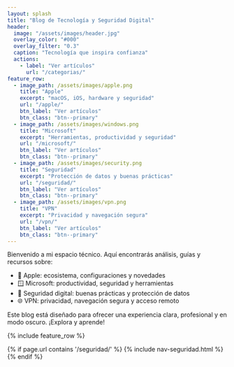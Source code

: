 ```yaml
---
layout: splash
title: "Blog de Tecnología y Seguridad Digital"
header:
  image: "/assets/images/header.jpg"
  overlay_color: "#000"
  overlay_filter: "0.3"
  caption: "Tecnología que inspira confianza"
  actions:
    - label: "Ver artículos"
      url: "/categorias/"
feature_row:
  - image_path: /assets/images/apple.png
    title: "Apple"
    excerpt: "macOS, iOS, hardware y seguridad"
    url: "/apple/"
    btn_label: "Ver artículos"
    btn_class: "btn--primary"
  - image_path: /assets/images/windows.png
    title: "Microsoft"
    excerpt: "Herramientas, productividad y seguridad"
    url: "/microsoft/"
    btn_label: "Ver artículos"
    btn_class: "btn--primary"
  - image_path: /assets/images/security.png
    title: "Seguridad"
    excerpt: "Protección de datos y buenas prácticas"
    url: "/seguridad/"
    btn_label: "Ver artículos"
    btn_class: "btn--primary"
  - image_path: /assets/images/vpn.png
    title: "VPN"
    excerpt: "Privacidad y navegación segura"
    url: "/vpn/"
    btn_label: "Ver artículos"
    btn_class: "btn--primary"
---
```


Bienvenido a mi espacio técnico. Aquí encontrarás análisis, guías y recursos sobre:

- 🍎 Apple: ecosistema, configuraciones y novedades  
- 🪟 Microsoft: productividad, seguridad y herramientas  
- 🔐 Seguridad digital: buenas prácticas y protección de datos  
- 🌐 VPN: privacidad, navegación segura y acceso remoto  

Este blog está diseñado para ofrecer una experiencia clara, profesional y en modo oscuro. ¡Explora y aprende!

{% include feature_row %}

{% if page.url contains '/seguridad/' %}
  {% include nav-seguridad.html %}
{% endif %}

